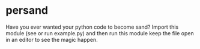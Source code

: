 # persand

Have you ever wanted your python code to become sand?
Import this module (see or run example.py) and then run this module
keep the file open in an editor to see the magic happen.